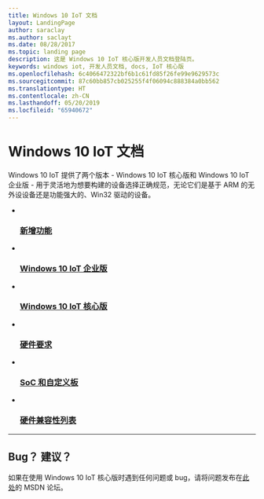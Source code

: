 ```yaml
---
title: Windows 10 IoT 文档
layout: LandingPage
author: saraclay
ms.author: saclayt
ms.date: 08/28/2017
ms.topic: landing page
description: 这是 Windows 10 IoT 核心版开发人员文档登陆页。
keywords: windows iot, 开发人员文档, docs, IoT 核心版
ms.openlocfilehash: 6c4066472322bf6b1c61fd85f26fe99e9629573c
ms.sourcegitcommit: 87c60bb857cb025255f4f06094c888384a0bb562
ms.translationtype: HT
ms.contentlocale: zh-CN
ms.lasthandoff: 05/20/2019
ms.locfileid: "65940672"
---
```

# <a name="windows-10-iot-documentation"></a>Windows 10 IoT 文档

Windows 10 IoT 提供了两个版本 - Windows 10 IoT 核心版和 Windows 10 IoT 企业版 - 用于灵活地为想要构建的设备选择正确规范，无论它们是基于 ARM 的无外设设备还是功能强大的、Win32 驱动的设备。

<ul class="panelContent cardsFTitle">
    <li>
        <a href="release-notes/currentcommercial.md">
        <div class="cardSize">
            <div class="cardPadding">
                <div class="card">
                    <div class="cardImageOuter">
                        <div class="cardImage">
                            <img src="/media/common/i_whats-new.svg" alt="" />
                        </div>
                    </div>
                    <div class="cardText">
                        <h3>新增功能</h3>
                    </div>
                </div>
            </div>
        </div>
        </a>
    </li>
    <li>
        <a href="https://docs.microsoft.com/windows/iot-core/windows-iot-enterprise">
        <div class="cardSize">
            <div class="cardPadding">
                <div class="card">
                    <div class="cardImageOuter">
                        <div class="cardImage">
                            <img src="/media/common/i_road-map.svg" alt="" />
                        </div>
                    </div>
                    <div class="cardText">
                        <h3>Windows 10 IoT 企业版</h3>
                    </div>
                </div>
            </div>
        </div>
        </a>
    </li>
    <li>
        <a href="https://docs.microsoft.com/windows/iot-core/windows-iot-core">
        <div class="cardSize">
            <div class="cardPadding">
                <div class="card">
                    <div class="cardImageOuter">
                        <div class="cardImage">
                            <img src="/media/common/i_upgrade.svg" alt="" />
                        </div>
                    </div>
                    <div class="cardText">
                        <h3>Windows 10 IoT 核心版</h3>
                    </div>
                </div>
            </div>
        </div>
        </a>
    </li>
    <li>
        <a href="https://docs.microsoft.com/windows-hardware/design/minimum/minimum-hardware-requirements-overview">
        <div class="cardSize">
            <div class="cardPadding">
                <div class="card">
                    <div class="cardImageOuter">
                        <div class="cardImage">
                            <img src="/media/common/i_learn-about.svg" alt="" />
                        </div>
                    </div>
                    <div class="cardText">
                        <h3>硬件要求</h3>
                    </div>
                </div>
            </div>
        </div>
        </a>
    </li>
    <li>
        <a href="learn-about-hardware/SoCsAndCustomBoards.md">
        <div class="cardSize">
            <div class="cardPadding">
                <div class="card">
                    <div class="cardImageOuter">
                        <div class="cardImage">
                            <img src="/media/common/i_setup.svg" alt="" />
                        </div>
                    </div>
                    <div class="cardText">
                        <h3>SoC 和自定义板</h3>
                    </div>
                </div>
            </div>
        </div>
        </a>
    </li>
    <li>
        <a href="learn-about-hardware/HardwareCompatList.md">
        <div class="cardSize">
            <div class="cardPadding">
                <div class="card">
                    <div class="cardImageOuter">
                        <div class="cardImage">
                            <img src="/media/common/i_tools.svg" alt="" />
                        </div>
                    </div>
                    <div class="cardText">
                        <h3>硬件兼容性列表</h3>
                    </div>
                </div>
            </div>
        </div>
        </a>
    </li>
</ul>

---

<h2>Bug？ 建议？</h2>
<p>如果在使用 Windows 10 IoT 核心版时遇到任何问题或 bug，请将问题发布在<a href="https://social.msdn.microsoft.com/Forums/vstudio/en-US/home?forum=WindowsIoT">此处</a>的 MSDN 论坛。 
